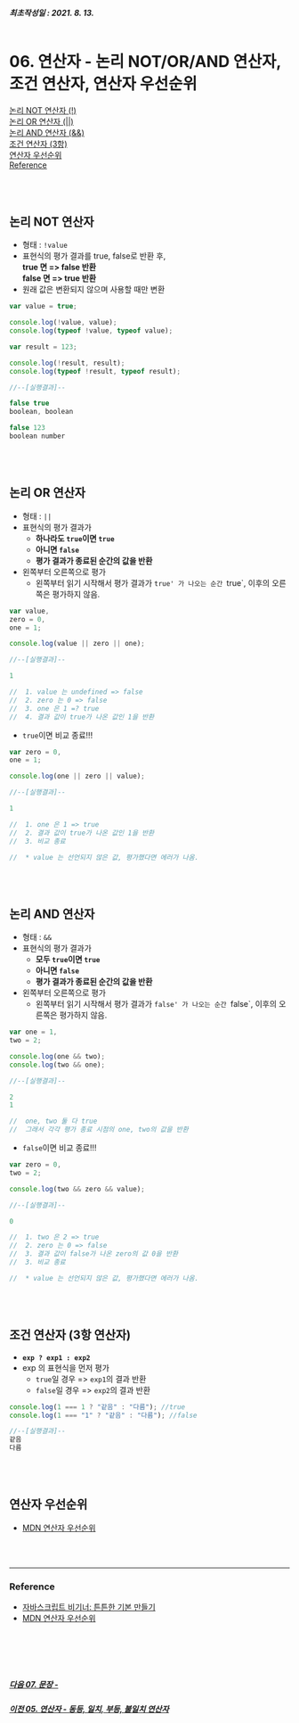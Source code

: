 ##### 최초작성일 : 2021. 8. 13.<br><br>
# 06. 연산자 - 논리 NOT/OR/AND 연산자, 조건 연산자, 연산자 우선순위
[논리 NOT 연산자 (!)](#논리-not-연산자)  
[논리 OR 연산자 (||)](#논리-or-연산자)  
[논리 AND 연산자 (&&)](#논리-and-연산자)  
[조건 연산자 (3항)](#조건-연산자-3항-연산자)  
[연산자 우선순위](#연산자-우선순위)  
[Reference](#reference)

<br><br>

## **논리 NOT 연산자**
- 형태 : `!value`
- 표현식의 평가 결과를 true, false로 반환 후,<br>
**true 면 => false 반환<br>
false 면 => true 반환**
- 원래 값은 변환되지 않으며 사용할 때만 변환

```js
var value = true;

console.log(!value, value);
console.log(typeof !value, typeof value);

var result = 123;

console.log(!result, result);
console.log(typeof !result, typeof result);

//--[실행결과]--

false true
boolean, boolean

false 123
boolean number
```

<br><br>

## **논리 OR 연산자**
- 형태 : `||`
- 표현식의 평가 결과가
  - **하나라도 `true`이면 `true`**
  - **아니면 `false`**
  - **평가 결과가 종료된 순간의 값을 반환**
- 왼쪽부터 오른쪽으로 평가
  - 왼쪽부터 읽기 시작해서 평가 결과가 `true' 가 나오는 순간 `true`, 이후의 오른쪽은 평가하지 않음.

```js
var value,
zero = 0,
one = 1;

console.log(value || zero || one);

//--[실행결과]--

1

//  1. value 는 undefined => false
//  2. zero 는 0 => false
//  3. one 은 1 =? true
//  4. 결과 값이 true가 나온 값인 1을 반환
```

- `true`이면 비교 종료!!!
```js
var zero = 0,
one = 1;

console.log(one || zero || value);

//--[실행결과]--

1

//  1. one 은 1 => true
//  2. 결과 값이 true가 나온 값인 1을 반환
//  3. 비교 종료

//  * value 는 선언되지 않은 값, 평가했다면 에러가 나옴.
```

<br><br>


## **논리 AND 연산자**
- 형태 : `&&`
- 표현식의 평가 결과가
  - **모두 `true`이면 `true`**
  - **아니면 `false`**
  - **평가 결과가 종료된 순간의 값을 반환**
- 왼쪽부터 오른쪽으로 평가
  - 왼쪽부터 읽기 시작해서 평가 결과가 `false' 가 나오는 순간 `false`, 이후의 오른쪽은 평가하지 않음.

```js
var one = 1,
two = 2;

console.log(one && two);
console.log(two && one);

//--[실행결과]--

2
1

//  one, two 둘 다 true
//  그래서 각각 평가 종료 시점의 one, two의 값을 반환
```
- `false`이면 비교 종료!!!
```js
var zero = 0,
two = 2;

console.log(two && zero && value);

//--[실행결과]--

0

//  1. two 은 2 => true
//  2. zero 는 0 => false
//  3. 결과 값이 false가 나온 zero의 값 0을 반환
//  3. 비교 종료

//  * value 는 선언되지 않은 값, 평가했다면 에러가 나옴.
```

<br><br>

## **조건 연산자 (3항 연산자)**
- **`exp ? exp1 : exp2`**
- exp 의 표현식을 먼저 평가
  - `true`일 경우 => `exp1`의 결과 반환
  - `false`일 경우 => `exp2`의 결과 반환

```js
console.log(1 === 1 ? "같음" : "다름"); //true
console.log(1 === "1" ? "같음" : "다름"); //false

//--[실행결과]--
같음
다름
```

<br><br>

## 연산자 우선순위
- [MDN 연산자 우선순위](https://developer.mozilla.org/ko/docs/Web/JavaScript/Reference/Operators/Operator_Precedence)

<br><br>

---
### **Reference**
- [자바스크립트 비기너: 튼튼한 기본 만들기](https://www.inflearn.com/course/%EC%9E%90%EB%B0%94%EC%8A%A4%ED%81%AC%EB%A6%BD%ED%8A%B8-%EB%B9%84%EA%B8%B0%EB%84%88)
- [MDN 연산자 우선순위](https://developer.mozilla.org/ko/docs/Web/JavaScript/Reference/Operators/Operator_Precedence)

<br><br>
---
##### [다음 07. 문장 - ](https://github.com/mansaout/TIL/blob/main/Javascript/07_basic_statement.md)  
##### [이전 05. 연산자 - 동등, 일치, 부등, 불일치 연산자](https://github.com/mansaout/TIL/blob/main/Javascript/05_basic_operator.md)